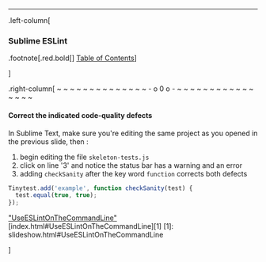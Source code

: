 ---
.left-column[
  ### Sublime ESLint
.footnote[.red.bold[] [Table of Contents](./)] 
<!-- H -->]
.right-column[
~ ~ ~ ~ ~ ~ ~ ~ ~ ~ ~ ~ ~ ~ - o 0 o - ~ ~ ~ ~ ~ ~ ~ ~ ~ ~ ~ ~ ~ ~ ~ ~

#### Correct the indicated code-quality defects

In Sublime Text, make sure you're editing the same project as you opened in the previous slide, then :
1. begin editing the file ```skeleton-tests.js```
2. click on line '3' and notice the status bar has a warning and an error
3. adding ```checkSanity``` after the key word ```function``` corrects both defects

```javascript
Tinytest.add('example', function checkSanity(test) {
  test.equal(true, true);
});
```
["UseESLintOnTheCommandLine"](#UseESLintOnTheCommandLine)
[index.html#UseESLintOnTheCommandLine][1]
[1]: slideshow.html#UseESLintOnTheCommandLine
<!-- B -->]

